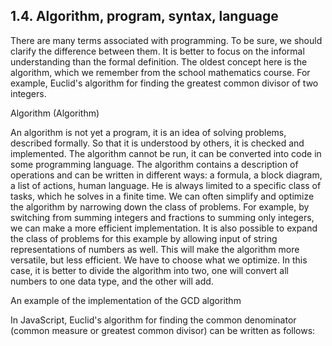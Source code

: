 ## 1.4. Algorithm, program, syntax, language

There are many terms associated with programming. To be sure, we should clarify the difference between them. It is better to focus on the informal understanding than the formal definition. The oldest concept here is the algorithm, which we remember from the school mathematics course. For example, Euclid's algorithm for finding the greatest common divisor of two integers.

Algorithm (Algorithm)

An algorithm is not yet a program, it is an idea of ​​solving problems, described formally. So that it is understood by others, it is checked and implemented. The algorithm cannot be run, it can be converted into code in some programming language. The algorithm contains a description of operations and can be written in different ways: a formula, a block diagram, a list of actions, human language. He is always limited to a specific class of tasks, which he solves in a finite time. We can often simplify and optimize the algorithm by narrowing down the class of problems. For example, by switching from summing integers and fractions to summing only integers, we can make a more efficient implementation. It is also possible to expand the class of problems for this example by allowing input of string representations of numbers as well. This will make the algorithm more versatile, but less efficient. We have to choose what we optimize. In this case, it is better to divide the algorithm into two, one will convert all numbers to one data type, and the other will add.

An example of the implementation of the GCD algorithm

In JavaScript, Euclid's algorithm for finding the common denominator (common measure or greatest common divisor) can be written as follows:


